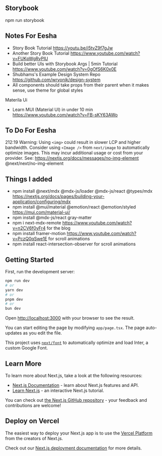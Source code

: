 ## Storybook  
npm run storybook  

## Notes For Eesha  
- Story Book Tutorial https://youtu.be/i5tvZ9f7gJw  
- Another Story Book Tutorial https://www.youtube.com/watch?v=FUKpWgRyPlU  
- Build better UIs with Storybook Args | 5min Tutorial https://www.youtube.com/watch?v=0gOfS6K0x0E
- Shubhams's Example Design System Repo https://github.com/wryonik/design-system  
- All components should take props from their parent when it makes sense, use theme for global styles


Materila Ui  
-  Learn MUI (Material UI) in under 10 min https://www.youtube.com/watch?v=FB-sKY63AWo

## To Do For Eesha
212:19  Warning: Using `<img>` could result in slower LCP and higher bandwidth. Consider using `<Image />` from `next/image` to automatically optimize images. This may incur additional usage or cost from your provider. See: https://nextjs.org/docs/messages/no-img-element  @next/next/no-img-element





## Things I added  
- npm install @next/mdx @mdx-js/loader @mdx-js/react @types/mdx         https://nextjs.org/docs/pages/building-your-application/configuring/mdx 
- npm install @mui/material @emotion/react @emotion/styled              https://mui.com/material-ui/   
- npm install @mdx-js/react gray-matter   
- npm i next-mdx-remote         https://www.youtube.com/watch?v=n2CV6f0vFr4  for the blog
- npm install framer-motion    https://www.youtube.com/watch?v=PczQ0qSwe1E for scroll animations  
- npm install react-intersection-observer   for scroll animations  


## Getting Started

First, run the development server:

```bash
npm run dev
# or
yarn dev
# or
pnpm dev
# or
bun dev
```

Open [http://localhost:3000](http://localhost:3000) with your browser to see the result.

You can start editing the page by modifying `app/page.tsx`. The page auto-updates as you edit the file.

This project uses [`next/font`](https://nextjs.org/docs/basic-features/font-optimization) to automatically optimize and load Inter, a custom Google Font.

## Learn More

To learn more about Next.js, take a look at the following resources:

- [Next.js Documentation](https://nextjs.org/docs) - learn about Next.js features and API.
- [Learn Next.js](https://nextjs.org/learn) - an interactive Next.js tutorial.

You can check out [the Next.js GitHub repository](https://github.com/vercel/next.js/) - your feedback and contributions are welcome!

## Deploy on Vercel

The easiest way to deploy your Next.js app is to use the [Vercel Platform](https://vercel.com/new?utm_medium=default-template&filter=next.js&utm_source=create-next-app&utm_campaign=create-next-app-readme) from the creators of Next.js.

Check out our [Next.js deployment documentation](https://nextjs.org/docs/deployment) for more details.
